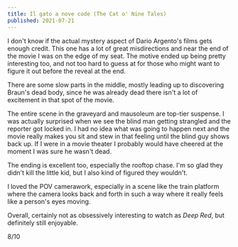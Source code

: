 ```yaml
---
title: Il gato a nove code (The Cat o' Nine Tales)
published: 2021-07-21
---
```


I don't know if the actual mystery aspect of Dario Argento's films gets enough credit. This one has a lot of great misdirections and near the end of the movie I was on the edge of my seat. The motive ended up being pretty interesting too, and not too hard to guess at for those who might want to figure it out before the reveal at the end.

There are some slow parts in the middle, mostly leading up to discovering Braun's dead body, since he was already dead there isn't a lot of excitement in that spot of the movie.

The entire scene in the graveyard and mausoleum are top-tier suspense. I was actually surprised when we see the blind man getting strangled and the reporter got locked in. I had no idea what was going to happen next and the movie really makes you sit and stew in that feeling until the blind guy shows back up. If I were in a movie theater I probably would have cheered at the moment I was sure he wasn't dead.

The ending is excellent too, especially the rooftop chase. I'm so glad they didn't kill the little kid, but I also kind of figured they wouldn't.

I loved the POV camerawork, especially in a scene like the train platform where the camera looks back and forth in such a way where it really feels like a person's eyes moving.

Overall, certainly not as obsessively interesting to watch as _Deep Red_, but definitely still enjoyable.

8/10
